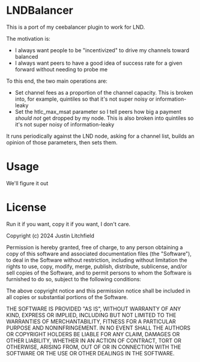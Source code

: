 # LNDBalancer

This is a port of my ceebalancer plugin to work for LND.

The motivation is:
- I always want people to be "incentivized" to drive my channels toward balanced
- I always want peers to have a good idea of success rate for a given forward without needing to probe me

To this end, the two main operations are:
- Set channel fees as a proportion of the channel capacity.  This is broken into, for example, quintiles so that it's not super noisy or information-leaky
- Set the htlc_max_msat parameter so I tell peers how big a payment *should not* get dropped by my node.  This is also broken into quintiles so it's not super noisy of information-leaky

It runs periodically against the LND node, asking for a channel list, builds an opinion of those parameters, then sets them.

# Usage

We'll figure it out

# License

Run it if you want, copy it if you want, I don't care.

Copyright (c) 2024 Justin Litchfield

Permission is hereby granted, free of charge, to any person obtaining a copy
of this software and associated documentation files (the "Software"), to deal
in the Software without restriction, including without limitation the rights
to use, copy, modify, merge, publish, distribute, sublicense, and/or sell
copies of the Software, and to permit persons to whom the Software is
furnished to do so, subject to the following conditions:

The above copyright notice and this permission notice shall be included in all
copies or substantial portions of the Software.

THE SOFTWARE IS PROVIDED "AS IS", WITHOUT WARRANTY OF ANY KIND, EXPRESS OR
IMPLIED, INCLUDING BUT NOT LIMITED TO THE WARRANTIES OF MERCHANTABILITY,
FITNESS FOR A PARTICULAR PURPOSE AND NONINFRINGEMENT. IN NO EVENT SHALL THE
AUTHORS OR COPYRIGHT HOLDERS BE LIABLE FOR ANY CLAIM, DAMAGES OR OTHER
LIABILITY, WHETHER IN AN ACTION OF CONTRACT, TORT OR OTHERWISE, ARISING FROM,
OUT OF OR IN CONNECTION WITH THE SOFTWARE OR THE USE OR OTHER DEALINGS IN THE
SOFTWARE.